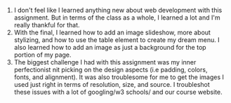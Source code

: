 1. I don't feel like I learned anything new about web development with this assignment.  But in terms of the class as a whole, I learned a lot and I'm really thankful for that.
2. With the final, I learned how to add an image slideshow, more about stylizing, and how to use the table element to create my dream menu.  I also learned how to add an image as just a background for the top portion of my page.  
3. The biggest challenge I had with this assignment was my inner perfectionist nit picking on the design aspects (i.e padding, colors, fonts, and alignment).  It was also troublesome for me to get the images I used just right in terms of resolution, size, and source.  I troubleshot these issues with a lot of googling/w3 schools/ and our course website.
